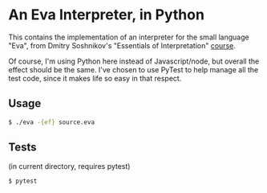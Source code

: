 # An Eva Interpreter, in Python
This contains the implementation of an interpreter for the small language "Eva",
from Dmitry Soshnikov's "Essentials of Interpretation"
[course](http://dmitrysoshnikov.com/courses/essentials-of-interpretation/).

Of course, I'm using Python here instead of Javascript/node, but overall the
effect should be the same. I've chosen to use PyTest to help manage all the test
code, since it makes life so easy in that respect.

## Usage
```bash
$ ./eva -{ef} source.eva
```

## Tests
(in current directory, requires pytest)
```bash
$ pytest
```
